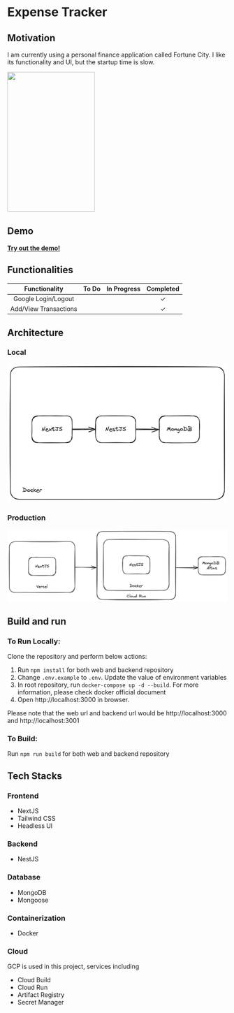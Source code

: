 # Expense Tracker

## Motivation

I am currently using a personal finance application called Fortune City. I like its functionality and UI, but the startup time is slow.

<img src="github/motivation.gif" width="200" height="320">

## Demo

[**Try out the demo!**](https://expense-tracker-six-blush.vercel.app/)

## Functionalities

|     Functionality     | To Do | In Progress | Completed |
| :-------------------: | :---: | :---------: | :-------: |
|  Google Login/Logout  |       |             |     ✓     |
| Add/View Transactions |       |             |     ✓     |

## Architecture

### Local

![](github/local-architecture.png)

### Production

![](github/production-architecture.png)

## Build and run

### To Run Locally:

Clone the repository and perform below actions:

1. Run `npm install` for both web and backend repository
2. Change `.env.example` to `.env`. Update the value of environment variables
3. In root repository, run `docker-compose up -d --build`. For more information, please check docker official document
4. Open http://localhost:3000 in browser.

Please note that the web url and backend url would be http://localhost:3000 and http://localhost:3001

### To Build:

Run `npm run build` for both web and backend repository

## Tech Stacks

### Frontend

- NextJS
- Tailwind CSS
- Headless UI

### Backend

- NestJS

### Database

- MongoDB
- Mongoose

### Containerization

- Docker

### Cloud

GCP is used in this project, services including

- Cloud Build
- Cloud Run
- Artifact Registry
- Secret Manager
